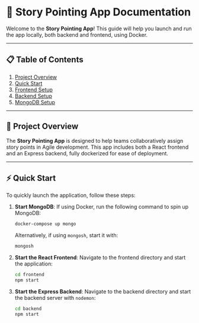 # 🎯 Story Pointing App Documentation

Welcome to the **Story Pointing App**! This guide will help you launch and run the app locally, both backend and frontend, using Docker.

---

## 📋 Table of Contents
1. [Project Overview](#project-overview)
2. [Quick Start](#quick-start)
3. [Frontend Setup](#frontend-setup)
4. [Backend Setup](#backend-setup)
5. [MongoDB Setup](#mongodb-setup)

---

## 🌟 Project Overview

The **Story Pointing App** is designed to help teams collaboratively assign story points in Agile development. This app includes both a React frontend and an Express backend, fully dockerized for ease of deployment.

---

## ⚡ Quick Start

To quickly launch the application, follow these steps:

1. **Start MongoDB**:
    If using Docker, run the following command to spin up MongoDB:
    ```bash
    docker-compose up mongo
    ```
    Alternatively, if using `mongosh`, start it with:
    ```bash
    mongosh
    ```

2. **Start the React Frontend**:
    Navigate to the frontend directory and start the application:
    ```bash
    cd frontend
    npm start
    ```

3. **Start the Express Backend**:
    Navigate to the backend directory and start the backend server with `nodemon`:
    ```bash
    cd backend
    npm start
    ```